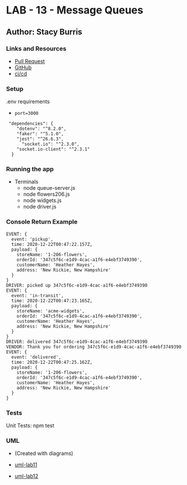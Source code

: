 # LAB - 13 - Message Queues

## Author: Stacy Burris

### Links and Resources

+ [Pull Request](https://github.com/stacyburris/caps/pull/3)
+ [GitHub](https://github.com/stacyburris/caps)
+ [ci/cd](https://github.com/stacyburris/caps/actions)

### Setup

.env requirements
  + `port=3000`
```
 "dependencies": {
    "dotenv": "^8.2.0",
    "faker": "^5.1.0",
    "jest": "^26.6.3",
      "socket.io": "^2.3.0",
    "socket.io-client": "^2.3.1"
  }
  ```

### Running the app

+ Terminals
  + node queue-server.js
  + node flowers206.js
  + node widgets.js
  + node driver.js

### Console Return Example

```
EVENT: {
  event: 'pickup',
  time: 2020-12-22T00:47:22.157Z,
  payload: {
    storeName: '1-206-flowers',
    orderId: '347c5f6c-e1d9-4cac-a1f6-e4ebf3749390',
    customerName: 'Heather Hayes',
    address: 'New Rickie, New Hampshire'
  }
}
DRIVER: picked up 347c5f6c-e1d9-4cac-a1f6-e4ebf3749390
EVENT: {
  event: 'in-transit',
  time: 2020-12-22T00:47:23.165Z,
  payload: {
    storeName: 'acme-widgets',
    orderId: '347c5f6c-e1d9-4cac-a1f6-e4ebf3749390',
    customerName: 'Heather Hayes',
    address: 'New Rickie, New Hampshire'
  }
}
DRIVER: delivered 347c5f6c-e1d9-4cac-a1f6-e4ebf3749390
VENDOR: Thank you for ordering 347c5f6c-e1d9-4cac-a1f6-e4ebf3749390
EVENT: {
  event: 'delivered',
  time: 2020-12-22T00:47:25.162Z,
  payload: {
    storeName: '1-206-flowers',
    orderId: '347c5f6c-e1d9-4cac-a1f6-e4ebf3749390',
    customerName: 'Heather Hayes',
    address: 'New Rickie, New Hampshire'
  }
}
```

### Tests

Unit Tests: npm test

### UML

+ (Created with diagrams)

+ [uml-lab11](/assets/uml-lab11.png)
+ [uml-lab12](/assets/uml-lab12.jpg)
